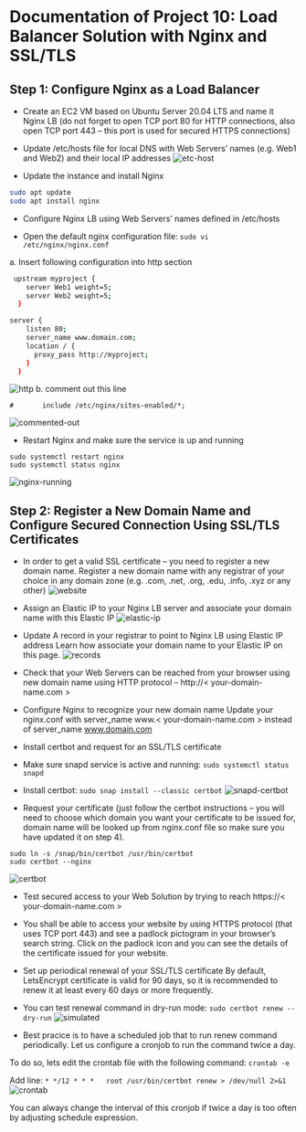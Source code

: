 # Documentation of Project 10: Load Balancer Solution with Nginx and SSL/TLS

## Step 1: Configure Nginx as a Load Balancer

- Create an EC2 VM based on Ubuntu Server 20.04 LTS and name it Nginx LB (do not forget to open TCP port 80 for HTTP connections, also open TCP port 443 – this port is used for secured HTTPS connections)

- Update /etc/hosts file for local DNS with Web Servers’ names (e.g. Web1 and Web2) and their local IP addresses
![etc-host](./images/etc-host.PNG)

- Update the instance and install Nginx

```sh
sudo apt update
sudo apt install nginx
```

- Configure Nginx LB using Web Servers’ names defined in /etc/hosts

- Open the default nginx configuration file: `sudo vi /etc/nginx/nginx.conf`

a. Insert following configuration into http section

```sh
 upstream myproject {
    server Web1 weight=5;
    server Web2 weight=5;
  }

server {
    listen 80;
    server_name www.domain.com;
    location / {
      proxy_pass http://myproject;
    }
  }
```
![http](./images/http.PNG)
b. comment out this line
```
#       include /etc/nginx/sites-enabled/*;
```
![commented-out](./images/commented-out.PNG)

- Restart Nginx and make sure the service is up and running
```
sudo systemctl restart nginx
sudo systemctl status nginx
```
![nginx-running](./images/nginx-running.PNG)

## Step 2: Register a New Domain Name and Configure Secured Connection Using SSL/TLS Certificates

- In order to get a valid SSL certificate – you need to register a new domain name. Register a new domain name with any registrar of your choice in any domain zone (e.g. .com, .net, .org, .edu, .info, .xyz or any other)
![website](./images/website.PNG)

- Assign an Elastic IP to your Nginx LB server and associate your domain name with this Elastic IP
![elastic-ip](./images/elastic-ip.PNG)

- Update A record in your registrar to point to Nginx LB using Elastic IP address
Learn how associate your domain name to your Elastic IP on this page.
![records](./images/records.PNG)

- Check that your Web Servers can be reached from your browser using new domain name using HTTP protocol – http://< your-domain-name.com >

- Configure Nginx to recognize your new domain name
Update your nginx.conf with server_name www.< your-domain-name.com > instead of server_name www.domain.com

- Install certbot and request for an SSL/TLS certificate

- Make sure snapd service is active and running: `sudo systemctl status snapd`

- Install certbot: `sudo snap install --classic certbot`
![snapd-certbot](./images/snapd-certbot.PNG)

- Request your certificate (just follow the certbot instructions – you will need to choose which domain you want your certificate to be issued for, domain name will be looked up from nginx.conf file so make sure you have updated it on step 4).
```
sudo ln -s /snap/bin/certbot /usr/bin/certbot
sudo certbot --nginx
```
![certbot](./images/certbot.PNG)

- Test secured access to your Web Solution by trying to reach https://< your-domain-name.com >

- You shall be able to access your website by using HTTPS protocol (that uses TCP port 443) and see a padlock pictogram in your browser’s search string.
Click on the padlock icon and you can see the details of the certificate issued for your website.

- Set up periodical renewal of your SSL/TLS certificate
By default, LetsEncrypt certificate is valid for 90 days, so it is recommended to renew it at least every 60 days or more frequently.

- You can test renewal command in dry-run mode: `sudo certbot renew --dry-run`
![simulated](./images/simulated.PNG)

- Best pracice is to have a scheduled job that to run renew command periodically. Let us configure a cronjob to run the command twice a day.

To do so, lets edit the crontab file with the following command: `crontab -e`

Add line: `* */12 * * *   root /usr/bin/certbot renew > /dev/null 2>&1`
![crontab](./images/crontab.PNG)

You can always change the interval of this cronjob if twice a day is too often by adjusting schedule expression.


